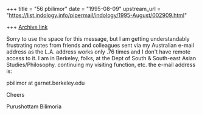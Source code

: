 +++
title = "56 pbilimor"
date = "1995-08-09"
upstream_url = "https://list.indology.info/pipermail/indology/1995-August/002909.html"

+++
[Archive link](https://list.indology.info/pipermail/indology/1995-August/002909.html)



Sorry to use the space for this message, but I am getting understandably 
frustrating notes from friends and colleagues sent via my Australian 
e-mail address as the L.A. address works only .76 times and I don't have 
remote access to it. I am in Berkeley, folks, at the Dept of South & 
South-east Asian Studies/Philosophy. continuing my visiting function, 
etc. the e-mail address is:

pbilimor at garnet.berkeley.edu

Cheers


Purushottam Bilimoria





